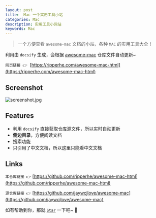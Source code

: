 ```yaml
---
layout: post
title:  Mac 一个实用工具小站
categories: Mac
description: 实用工具小网站
keywords: Mac
---
```


> 一个方便查看 `awesome-mac` 文档的小站，各种 `MAC` 的实用工具大全！

利用由 `docsify` 生成，会根据 [awesome-mac](https://github.com/jaywcjlove/awesome-mac) 仓库文件自动更新~

`网页链接 👉`  [https://ripperhe.com/awesome-mac-html](https://ripperhe.com/awesome-mac-html)

## Screenshot

![screenshot.jpg](https://raw.githubusercontent.com/ripperhe/awesome-mac-html/master/screenshot.jpg)

## Features

* 利用 `docsify` 直接获取仓库源文件，所以实时自动更新
* **侧边目录**，方便阅读文档
* 搜索功能
* 只引用了中文文档，所以这里只能看中文文档

## Links

`本仓库链接 👉` [https://github.com/ripperhe/awesome-mac-html](https://github.com/ripperhe/awesome-mac-html)

`源仓库链接 👉` [https://github.com/jaywcjlove/awesome-mac](https://github.com/jaywcjlove/awesome-mac)

如有帮助到你，那就 [`Star`](https://github.com/ripperhe/awesome-mac-html) 一下吧~ 🎉
